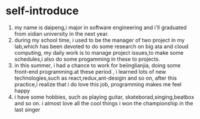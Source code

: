 # self-introduce

1. my name is daipeng,i major in software engineering and i'll graduated from xidian university in the next year.
2. during my school time, i used to be the manager of two  project in my lab,which has been devoted to do some research on big ata and cloud computing, my daily work is to manage project issues,to make some schedules,i also do some progamming in these to projects.
3. in this summer, i had a chance to work for beiinglianjia, doing some front-end programming.at these period , i learned lots of new technologies,such as react,redux,ant-desigin and so on, after this practice,i realize that i do love this job, programming makes me feel happy
4. i have some hobbies, such as playing guitar, skateborad,singing,beatbox and so on. i almost love all the cool things
i won the championship in the last singer  